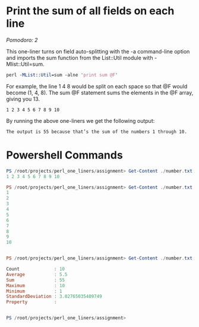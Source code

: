 
# Print the sum of all fields on each line

*Pomodoro: 2*

This one-liner turns on field auto-splitting with the -a command-line option and imports the sum function from the List::Util module with -Mlist::Util=sum.

```perl
perl -MList::Util=sum -alne 'print sum @F'
```

For example, the line 1 4 8 would be split on each space so that @F would become (1, 4, 8). The sum @F statement sums the elements in the @F array, giving you 13.

```
1 2 3 4 5 6 7 8 9 10
```
By running the above one-liners we get the following output:
```
The output is 55 because that’s the sum of the numbers 1 through 10.
```
# Powershell Commands

```powershell
PS /root/projects/perl_one_liners/assignment> Get-Content ./number.txt
1 2 3 4 5 6 7 8 9 10

PS /root/projects/perl_one_liners/assignment> Get-Content ./number.txt | %{$_.Split(" ")}
1
2
3
4
5
6
7
8
9
10


PS /root/projects/perl_one_liners/assignment> Get-Content ./number.txt | %{$_.Split(" ")} | Measure-Object -AllStats

Count             : 10
Average           : 5.5
Sum               : 55
Maximum           : 10
Minimum           : 1
StandardDeviation : 3.02765035409749
Property          : 


PS /root/projects/perl_one_liners/assignment>
```